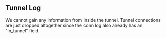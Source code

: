 ## Tunnel Log
We cannot gain any information from inside the tunnel. Tunnel connections are just dropped altogether since the conn
log also already has an "in_tunnel" field.